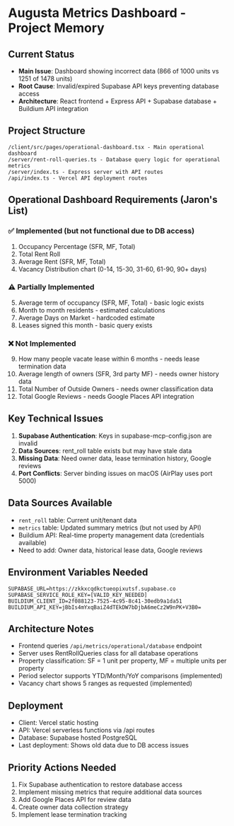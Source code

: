 # Augusta Metrics Dashboard - Project Memory

## Current Status
- **Main Issue**: Dashboard showing incorrect data (866 of 1000 units vs 1251 of 1478 units)
- **Root Cause**: Invalid/expired Supabase API keys preventing database access
- **Architecture**: React frontend + Express API + Supabase database + Buildium API integration

## Project Structure
```
/client/src/pages/operational-dashboard.tsx - Main operational dashboard
/server/rent-roll-queries.ts - Database query logic for operational metrics  
/server/index.ts - Express server with API routes
/api/index.ts - Vercel API deployment routes
```

## Operational Dashboard Requirements (Jaron's List)
### ✅ Implemented (but not functional due to DB access)
1. Occupancy Percentage (SFR, MF, Total)
2. Total Rent Roll  
3. Average Rent (SFR, MF, Total)
4. Vacancy Distribution chart (0-14, 15-30, 31-60, 61-90, 90+ days)

### ⚠️ Partially Implemented  
5. Average term of occupancy (SFR, MF, Total) - basic logic exists
6. Month to month residents - estimated calculations
7. Average Days on Market - hardcoded estimate
8. Leases signed this month - basic query exists

### ❌ Not Implemented
9. How many people vacate lease within 6 months - needs lease termination data
10. Average length of owners (SFR, 3rd party MF) - needs owner history data
11. Total Number of Outside Owners - needs owner classification data  
12. Total Google Reviews - needs Google Places API integration

## Key Technical Issues
1. **Supabase Authentication**: Keys in supabase-mcp-config.json are invalid
2. **Data Sources**: rent_roll table exists but may have stale data
3. **Missing Data**: Need owner data, lease termination history, Google reviews
4. **Port Conflicts**: Server binding issues on macOS (AirPlay uses port 5000)

## Data Sources Available
- `rent_roll` table: Current unit/tenant data
- `metrics` table: Updated summary metrics (but not used by API)
- Buildium API: Real-time property management data (credentials available)
- Need to add: Owner data, historical lease data, Google reviews

## Environment Variables Needed
```
SUPABASE_URL=https://zkkxcqdkctueopixutsf.supabase.co
SUPABASE_SERVICE_ROLE_KEY=[VALID_KEY_NEEDED]
BUILDIUM_CLIENT_ID=2f088123-7525-4c95-8c41-30edb9a1da51
BUILDIUM_API_KEY=jBbIs4mYxqBaiZ4dTEkDW7bDjbA6meCz2W9nPK+V3B0=
```

## Architecture Notes
- Frontend queries `/api/metrics/operational/database` endpoint
- Server uses RentRollQueries class for all database operations
- Property classification: SF = 1 unit per property, MF = multiple units per property
- Period selector supports YTD/Month/YoY comparisons (implemented)
- Vacancy chart shows 5 ranges as requested (implemented)

## Deployment
- Client: Vercel static hosting 
- API: Vercel serverless functions via /api routes
- Database: Supabase hosted PostgreSQL
- Last deployment: Shows old data due to DB access issues

## Priority Actions Needed
1. Fix Supabase authentication to restore database access
2. Implement missing metrics that require additional data sources
3. Add Google Places API for review data
4. Create owner data collection strategy
5. Implement lease termination tracking